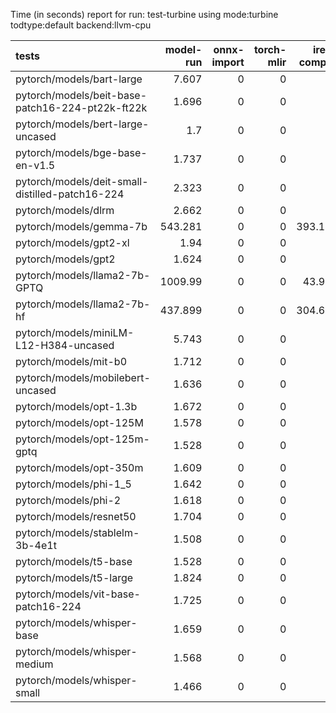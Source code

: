 Time (in seconds) report for run: test-turbine using mode:turbine todtype:default backend:llvm-cpu

| tests                                            |   model-run |   onnx-import |   torch-mlir |   iree-compile |   inference |
|:-------------------------------------------------|------------:|--------------:|-------------:|---------------:|------------:|
| pytorch/models/bart-large                        |       7.607 |             0 |            0 |          0     |           0 |
| pytorch/models/beit-base-patch16-224-pt22k-ft22k |       1.696 |             0 |            0 |          0     |           0 |
| pytorch/models/bert-large-uncased                |       1.7   |             0 |            0 |          0     |           0 |
| pytorch/models/bge-base-en-v1.5                  |       1.737 |             0 |            0 |          0     |           0 |
| pytorch/models/deit-small-distilled-patch16-224  |       2.323 |             0 |            0 |          0     |           0 |
| pytorch/models/dlrm                              |       2.662 |             0 |            0 |          0     |           0 |
| pytorch/models/gemma-7b                          |     543.281 |             0 |            0 |        393.136 |           0 |
| pytorch/models/gpt2-xl                           |       1.94  |             0 |            0 |          0     |           0 |
| pytorch/models/gpt2                              |       1.624 |             0 |            0 |          0     |           0 |
| pytorch/models/llama2-7b-GPTQ                    |    1009.99  |             0 |            0 |         43.931 |           0 |
| pytorch/models/llama2-7b-hf                      |     437.899 |             0 |            0 |        304.602 |           0 |
| pytorch/models/miniLM-L12-H384-uncased           |       5.743 |             0 |            0 |          0     |           0 |
| pytorch/models/mit-b0                            |       1.712 |             0 |            0 |          0     |           0 |
| pytorch/models/mobilebert-uncased                |       1.636 |             0 |            0 |          0     |           0 |
| pytorch/models/opt-1.3b                          |       1.672 |             0 |            0 |          0     |           0 |
| pytorch/models/opt-125M                          |       1.578 |             0 |            0 |          0     |           0 |
| pytorch/models/opt-125m-gptq                     |       1.528 |             0 |            0 |          0     |           0 |
| pytorch/models/opt-350m                          |       1.609 |             0 |            0 |          0     |           0 |
| pytorch/models/phi-1_5                           |       1.642 |             0 |            0 |          0     |           0 |
| pytorch/models/phi-2                             |       1.618 |             0 |            0 |          0     |           0 |
| pytorch/models/resnet50                          |       1.704 |             0 |            0 |          0     |           0 |
| pytorch/models/stablelm-3b-4e1t                  |       1.508 |             0 |            0 |          0     |           0 |
| pytorch/models/t5-base                           |       1.528 |             0 |            0 |          0     |           0 |
| pytorch/models/t5-large                          |       1.824 |             0 |            0 |          0     |           0 |
| pytorch/models/vit-base-patch16-224              |       1.725 |             0 |            0 |          0     |           0 |
| pytorch/models/whisper-base                      |       1.659 |             0 |            0 |          0     |           0 |
| pytorch/models/whisper-medium                    |       1.568 |             0 |            0 |          0     |           0 |
| pytorch/models/whisper-small                     |       1.466 |             0 |            0 |          0     |           0 |
